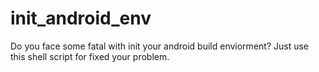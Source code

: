 init_android_env
================

Do you face some fatal with init your android build enviorment? Just use this shell script for fixed your problem.
